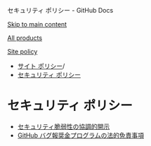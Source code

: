 セキュリティ ポリシー - GitHub Docs

[Skip to main content](#main-content)

[All products](/ja)

[Site policy](/site-policy)

* [サイト ポリシー](/ja/site-policy)/
* [セキュリティ ポリシー](/ja/site-policy/security-policies)

セキュリティ ポリシー
==========

* [セキュリティ脆弱性の協調的開示](/ja/site-policy/security-policies/coordinated-disclosure-of-security-vulnerabilities)
* [GitHub バグ報奨金プログラムの法的免責事項](/ja/site-policy/security-policies/github-bug-bounty-program-legal-safe-harbor)
